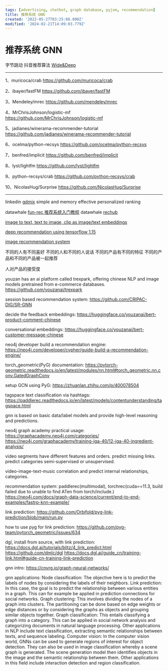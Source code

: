 ```yaml
---
tags: [advertising, chatbot, graph database, pyjom, recommendation]
title: 推荐系统 GNN
created: '2022-05-27T03:25:06.000Z'
modified: '2024-02-21T14:09:03.779Z'
---
```


# 推荐系统 GNN

字节跳动 抖音推荐算法 [Wide&Deep]()

---

1、muricoca/crab
https://github.com/muricoca/crab

2、ibayer/fastFM
https://github.com/ibayer/fastFM

3、Mendeley/mrec
https://github.com/mendeley/mrec

4、MrChrisJohnson/logistic-mf
https://github.com/MrChrisJohnson/logistic-mf

5、jadianes/winerama-recommender-tutorial
https://github.com/jadianes/winerama-recommender-tutorial

6、ocelma/python-recsys
https://github.com/ocelma/python-recsys

7、benfred/implicit
https://github.com/benfred/implicit

8、lyst/lightfm
https://github.com/lyst/lightfm

9、python-recsys/crab
https://github.com/python-recsys/crab

10、NicolasHug/Surprise
https://github.com/NicolasHug/Surprise

----

linkedin [gdmix](https://github.com/linkedin/gdmix) simple and memory effective personalized ranking

datawhale [fun-rec 推荐系统入门教程](https://github.com/datawhalechina/fun-rec)
datawhale [rechub](https://github.com/datawhalechina/torch-rechub)

[image to text, text to image, clip as image/text embeddings](https://github.com/jina-ai/clip-as-service)

[deep recommendation using tensorflow 1.15](https://awesomeopensource.com/project/alibaba/DeepRec)

[image recommendation system](https://medium.com/analytics-vidhya/how-create-image-recomendation-system-3dcc5edf1597)

不同的人有不同喜好
不同的人和不同的人说话
不同的产品有不同的特征
不同的产品和不同的产品被一起推荐

人对产品的接受度

youzan has an ai platform called trexpark, offering chinese NLP and image models pretrained from e-commerce databases.
https://github.com/youzanai/trexpark

session based recommendation system:
https://github.com/CRIPAC-DIG/SR-GNN

decide the feedback embeddings:
https://huggingface.co/youzanai/bert-product-comment-chinese

conversational embeddings:
https://huggingface.co/youzanai/bert-customer-message-chinese

neo4j developer build a recommendation engine:
https://neo4j.com/developer/cypher/guide-build-a-recommendation-engine/

torch_geometric(PyG) documentation:
https://pytorch-geometric.readthedocs.io/en/latest/modules/nn.html#torch_geometric.nn.conv.GatedGraphConv

setup GCN using PyG:
https://zhuanlan.zhihu.com/p/400078504

tagspace text classification via hashtags:
https://paddlerec.readthedocs.io/en/latest/models/contentunderstanding/tagspace.html

gnn is based on basic data/label models and provide high-level reasoning and predictions.

neo4j graph academy practical usage:
https://graphacademy.neo4j.com/categories/
https://neo4j.com/graphacademy/training-iga-40/12-iga-40-ingredient-analysis/

video segments have different features and orders. predict missing links. predict categories semi-supervised or unsupervised.

video-image-text-music correlation and predict internal relationships, categories.

recommendation system:
paddlerec(multimodal), torchrec(cuda==11.3, build failed due to unable to find ATen from torch/include.)
https://neo4j.com/docs/graph-data-science/current/end-to-end-examples/fastrp-knn-example/

link prediction:
https://github.com/Orbifold/pyg-link-prediction/blob/main/run.py

how to use pyg for link prediction:
https://github.com/pyg-team/pytorch_geometric/issues/634

dgl, install from source, with link prediction:
https://docs.dgl.ai/tutorials/blitz/4_link_predict.html
https://github.com/dmlc/dgl
https://docs.dgl.ai/guide_cn/training-link.html#guide-cn-training-link-prediction

gnn intro:
https://cnvrg.io/graph-neural-networks/

gnn applications:
    Node classification: The objective here is to predict the labels of nodes by considering the labels of their neighbors. 
    Link prediction: In this case, the goal is to predict the relationship between various entities in a graph. This can for example be applied in prediction connections for social networks. 
    Graph clustering: This involves dividing the nodes of a graph into clusters. The partitioning can be done based on edge weights or edge distances or by considering the graphs as objects and grouping similar objects together. 
    Graph classification: This entails classifying a graph into a category. This can be applied in social network analysis and categorizing documents in natural language processing. Other applications in NLP include text classification, extracting semantic relationships between texts, and sequence labeling. 
    Computer vision: In the computer vision world, GNNs can be used to generate regions of interest for object detection. They can also be used in image classification whereby a scene graph is generated. The scene generation model then identifies objects in the image and the semantic relationship between them. Other applications in this field include interaction detection and region classification.
